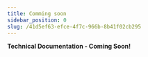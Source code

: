 ```yaml
---
title: Comming soon
sidebar_position: 0
slug: /41d5ef63-efce-4f7c-966b-8b41f02cb295
---
```




**Technical Documentation - Coming Soon!**

